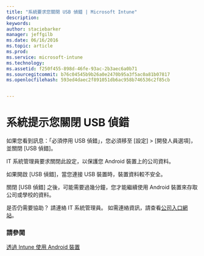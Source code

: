 ```yaml
---
title: "系統要求您關閉 USB 偵錯 | Microsoft Intune"
description: 
keywords: 
author: staciebarker
manager: jeffgilb
ms.date: 06/16/2016
ms.topic: article
ms.prod: 
ms.service: microsoft-intune
ms.technology: 
ms.assetid: f250f455-898d-46fe-93ac-2b3aec6a0b71
ms.sourcegitcommit: b76c04545b9b26a0e2470b95a3f5ac0a81b07817
ms.openlocfilehash: 593ed4daec2f891051db6ac958b746536c2f85cb


---
```


# 系統提示您關閉 USB 偵錯

如果您看到訊息：「必須停用 USB 偵錯」，您必須移至 [設定]  >  [開發人員選項]，並關閉 [USB 偵錯]。 

IT 系統管理員要求關閉此設定，以保護您 Android 裝置上的公司資料。 

如果開啟 [USB 偵錯]，當您連接 USB 裝置時，裝置資料較不安全。

關閉 [USB 偵錯] 之後，可能需要過幾分鐘，您才能繼續使用 Android 裝置來存取公司或學校的資料。

是否仍需要協助？ 請連絡 IT 系統管理員。 如需連絡資訊，請查看[公司入口網站](http://portal.manage.microsoft.com)。

### 請參閱
[透過 Intune 使用 Android 裝置](using-your-android-device-with-intune.md)



<!--HONumber=Jul16_HO2-->


